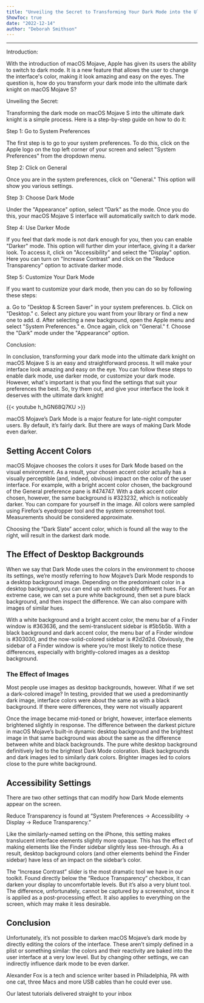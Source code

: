 ```yaml
---
title: "Unveiling the Secret to Transforming Your Dark Mode into the Ultimate Dark Knight on Macos Mojave S!"
ShowToc: true 
date: "2022-12-14"
author: "Deborah Smithson"
---
```

*****
Introduction:

With the introduction of macOS Mojave, Apple has given its users the ability to switch to dark mode. It is a new feature that allows the user to change the interface's color, making it look amazing and easy on the eyes. The question is, how do you transform your dark mode into the ultimate dark knight on macOS Mojave S?

Unveiling the Secret:

Transforming the dark mode on macOS Mojave S into the ultimate dark knight is a simple process. Here is a step-by-step guide on how to do it:

Step 1: Go to System Preferences

The first step is to go to your system preferences. To do this, click on the Apple logo on the top left corner of your screen and select "System Preferences" from the dropdown menu.

Step 2: Click on General

Once you are in the system preferences, click on "General." This option will show you various settings.

Step 3: Choose Dark Mode

Under the "Appearance" option, select "Dark" as the mode. Once you do this, your macOS Mojave S interface will automatically switch to dark mode.

Step 4: Use Darker Mode

If you feel that dark mode is not dark enough for you, then you can enable "Darker" mode. This option will further dim your interface, giving it a darker look. To access it, click on "Accessibility" and select the "Display" option. Here you can turn on "Increase Contrast" and click on the "Reduce Transparency" option to activate darker mode.

Step 5: Customize Your Dark Mode

If you want to customize your dark mode, then you can do so by following these steps:

a. Go to "Desktop & Screen Saver" in your system preferences.
b. Click on "Desktop."
c. Select any picture you want from your library or find a new one to add.
d. After selecting a new background, open the Apple menu and select "System Preferences."
e. Once again, click on "General."
f. Choose the "Dark" mode under the "Appearance" option.

Conclusion:

In conclusion, transforming your dark mode into the ultimate dark knight on macOS Mojave S is an easy and straightforward process. It will make your interface look amazing and easy on the eye. You can follow these steps to enable dark mode, use darker mode, or customize your dark mode. However, what's important is that you find the settings that suit your preferences the best. So, try them out, and give your interface the look it deserves with the ultimate dark knight!

{{< youtube h_hGN68Q7KU >}} 



macOS Mojave’s Dark Mode is a major feature for late-night computer users. By default, it’s fairly dark. But there are ways of making Dark Mode even darker.
 
## Setting Accent Colors
 
macOS Mojave chooses the colors it uses for Dark Mode based on the visual environment. As a result, your chosen accent color actually has a visually perceptible (and, indeed, obvious) impact on the color of the user interface. For example, with a bright accent color chosen, the background of the General preference pane is #474747. With a dark accent color chosen, however, the same background is #323232, which is noticeably darker. You can compare for yourself in the image. All colors were sampled using Firefox’s eyedropper tool and the system screenshot tool. Measurements should be considered approximate.
 

 
Choosing the “Dark Slate” accent color, which is found all the way to the right, will result in the darkest dark mode.
 
## The Effect of Desktop Backgrounds
 
When we say that Dark Mode uses the colors in the environment to choose its settings, we’re mostly referring to how Mojave’s Dark Mode responds to a desktop background image. Depending on the predominant color in a desktop background, you can end up with noticeably different hues. For an extreme case, we can set a pure white background, then set a pure black background, and then inspect the difference. We can also compare with images of similar hues.
 
With a white background and a bright accent color, the menu bar of a Finder window is #363636, and the semi-translucent sidebar is #5b5b5b. With a black background and dark accent color, the menu bar of a Finder window is #303030, and the now-solid-colored sidebar is #2d2d2d. Obviously, the sidebar of a Finder window is where you’re most likely to notice these differences, especially with brightly-colored images as a desktop background.
 
### The Effect of Images
 
Most people use images as desktop backgrounds, however. What if we set a dark-colored image? In testing, provided that we used a predominantly dark image, interface colors were about the same as with a black background. If there were differences, they were not visually apparent
 
Once the image became mid-toned or bright, however, interface elements brightened slightly in response. The difference between the darkest picture in macOS Mojave’s built-in dynamic desktop background and the brightest image in that same background was about the same as the difference between white and black backgrounds. The pure white desktop background definitively led to the brightest Dark Mode coloration. Black backgrounds and dark images led to similarly dark colors. Brighter images led to colors close to the pure white background.
 
## Accessibility Settings
 
There are two other settings that can modify how Dark Mode elements appear on the screen.
 
Reduce Transparency is found at “System Preferences -> Accessibility -> Display -> Reduce Transparency.”
 
Like the similarly-named setting on the iPhone, this setting makes translucent interface elements slightly more opaque. This has the effect of making elements like the Finder sidebar slightly less see-through. As a result, desktop background colors (and other elements behind the Finder sidebar) have less of an impact on the sidebar’s color.
 
The “Increase Contrast” slider is the most dramatic tool we have in our toolkit. Found directly below the “Reduce Transparency” checkbox, it can darken your display to uncomfortable levels. But it’s also a very blunt tool. The difference, unfortunately, cannot be captured by a screenshot, since it is applied as a post-processing effect. It also applies to everything on the screen, which may make it less desirable.
 
## Conclusion
 
Unfortunately, it’s not possible to darken macOS Mojave’s dark mode by directly editing the colors of the interface. These aren’t simply defined in a plist or something similar: the colors and their reactivity are baked into the user interface at a very low level. But by changing other settings, we can indirectly influence dark mode to be even darker.
 
Alexander Fox is a tech and science writer based in Philadelphia, PA with one cat, three Macs and more USB cables than he could ever use.
 
Our latest tutorials delivered straight to your inbox




